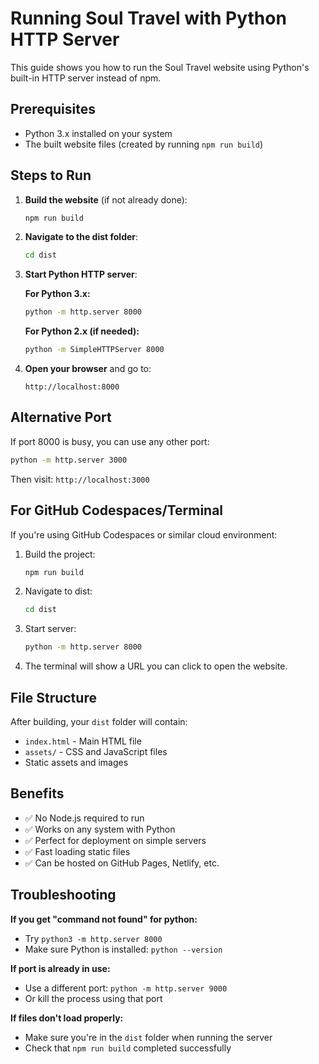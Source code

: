# Running Soul Travel with Python HTTP Server

This guide shows you how to run the Soul Travel website using Python's built-in HTTP server instead of npm.

## Prerequisites

- Python 3.x installed on your system
- The built website files (created by running `npm run build`)

## Steps to Run

1. **Build the website** (if not already done):
   ```bash
   npm run build
   ```

2. **Navigate to the dist folder**:
   ```bash
   cd dist
   ```

3. **Start Python HTTP server**:
   
   **For Python 3.x:**
   ```bash
   python -m http.server 8000
   ```
   
   **For Python 2.x (if needed):**
   ```bash
   python -m SimpleHTTPServer 8000
   ```

4. **Open your browser** and go to:
   ```
   http://localhost:8000
   ```

## Alternative Port

If port 8000 is busy, you can use any other port:
```bash
python -m http.server 3000
```
Then visit: `http://localhost:3000`

## For GitHub Codespaces/Terminal

If you're using GitHub Codespaces or similar cloud environment:

1. Build the project:
   ```bash
   npm run build
   ```

2. Navigate to dist:
   ```bash
   cd dist
   ```

3. Start server:
   ```bash
   python -m http.server 8000
   ```

4. The terminal will show a URL you can click to open the website.

## File Structure

After building, your `dist` folder will contain:
- `index.html` - Main HTML file
- `assets/` - CSS and JavaScript files
- Static assets and images

## Benefits

- ✅ No Node.js required to run
- ✅ Works on any system with Python
- ✅ Perfect for deployment on simple servers
- ✅ Fast loading static files
- ✅ Can be hosted on GitHub Pages, Netlify, etc.

## Troubleshooting

**If you get "command not found" for python:**
- Try `python3 -m http.server 8000`
- Make sure Python is installed: `python --version`

**If port is already in use:**
- Use a different port: `python -m http.server 9000`
- Or kill the process using that port

**If files don't load properly:**
- Make sure you're in the `dist` folder when running the server
- Check that `npm run build` completed successfully